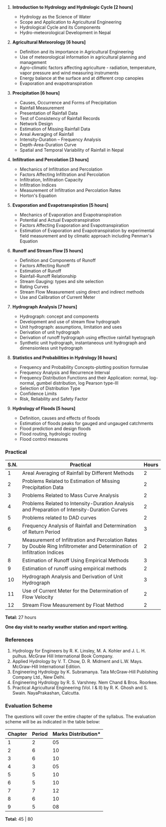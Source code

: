 1. **Introduction to Hydrology and Hydrologic Cycle [2 hours]**
    - Hydrology as the Science of Water
    - Scope and Application to Agricultural Engineering
    - Hydrological Cycle and its Components
    - Hydro-meteorological Development in Nepal

2. **Agricultural Meteorology [6 hours]**
    - Definition and its importance in Agricultural Engineering
    - Use of meteorological information in agricultural planning and management
    - Agro-climatic factors affecting agriculture - radiation, temperature, vapor pressure and wind measuring instruments
    - Energy balance at the surface and at different crop canopies
    - Evaporation and evapotranspiration

3. **Precipitation [6 hours]**
    - Causes, Occurrence and Forms of Precipitation
    - Rainfall Measurement
    - Presentation of Rainfall Data
    - Test of Consistency of Rainfall Records
    - Network Design
    - Estimation of Missing Rainfall Data
    - Areal Averaging of Rainfall
    - Intensity-Duration – Frequency Analysis
    - Depth-Area-Duration Curve
    - Spatial and Temporal Variability of Rainfall in Nepal

4. **Infiltration and Percolation [3 hours]**
    - Mechanics of Infiltration and Percolation
    - Factors Affecting Infiltration and Percolation
    - Infiltration, Infiltration Capacity
    - Infiltration Indices
    - Measurement of Infiltration and Percolation Rates
    - Horton's Equation

5. **Evaporation and Evapotranspiration [5 hours]**
    - Mechanics of Evaporation and Evapotranspiration
    - Potential and Actual Evapotranspiration
    - Factors Affecting Evaporation and Evapotranspiration
    - Estimation of Evaporation and Evapotranspiration by experimental field measurement and by climatic approach including Penman's Equation

6. **Runoff and Stream Flow [5 hours]**
    - Definition and Components of Runoff
    - Factors Affecting Runoff
    - Estimation of Runoff
    - Rainfall-Runoff Relationship
    - Stream Gauging: types and site selection
    - Rating Curves
    - Stream Flow Measurement using direct and indirect methods
    - Use and Calibration of Current Meter

7. **Hydrograph Analysis [7 hours]**
    - Hydrograph: concept and components
    - Development and use of stream flow hydrograph
    - Unit hydrograph: assumptions, limitation and uses
    - Derivation of unit hydrograph
    - Derivation of runoff hydrograph using effective rainfall hyetograph
    - Synthetic unit hydrograph, instantaneous unit hydrograph and dimensionless unit hydrograph

8. **Statistics and Probabilities in Hydrology [6 hours]**
    - Frequency and Probability Concepts-plotting position formulae
    - Frequency Analysis and Recurrence Interval
    - Frequency Distribution Functions and their Application: normal, log- normal, gumbel distribution, log Pearson type-III
    - Selection of Distribution Type
    - Confidence Limits
    - Risk, Reliability and Safety Factor

9. **Hydrology of Floods [5 hours]**
    - Definition, causes and effects of floods
    - Estimation of floods peaks for gauged and ungauged catchments
    - Flood prediction and design floods
    - Flood routing, hydrologic routing
    - Flood control measures

### Practical

| S.N. | Practical                                                                                                                | Hours |
| ---- | ------------------------------------------------------------------------------------------------------------------------ | ----- |
| 1    | Areal Averaging of Rainfall by Different Methods                                                                         | 2     |
| 2    | Problems Related to Estimation of Missing Precipitation Data                                                             | 2     |
| 3    | Problems Related to Mass Curve Analysis                                                                                  | 2     |
| 4    | Problems Related to Intensity-Duration Analysis and Preparation of Intensity-Duration Curves                             | 2     |
| 5    | Problems related to DAD curves                                                                                           | 2     |
| 6    | Frequency Analysis of Rainfall and Determination of Return Period                                                        | 3     |
| 7    | Measurement of Infiltration and Percolation Rates by Double Ring Infiltrometer and Determination of Infiltration Indices | 2     |
| 8    | Estimation of Runoff Using Empirical Methods                                                                             | 3     |
| 9    | Estimation of runoff using empirical methods                                                                             | 2     |
| 10   | Hydrograph Analysis and Derivation of Unit Hydrograph                                                                    | 3     |
| 11   | Use of Current Meter for the Determination of Flow Velocity                                                              | 2     |
| 12   | Stream Flow Measurement by Float Method                                                                                  | 2     |

**Total:** 27 hours

**One day visit to nearby weather station and report writing.**

### References

1. Hydrology for Engineers by R. K. Linsley, M. A. Kohler and J. L. H. pulhus. McGraw Hill International Book Company.
2. Applied Hydrology by V. T. Chow, D. R. Midment and L.W. Mays. McGraw-Hill International Edition.
3. Engineering Hydrology by K. Subramanya. Tata McGraw-Hill Publishing Company Ltd., New Delhi.
4. Engineering Hydrology by R. S. Varshney. Nem Chand & Bros. Roorkee.
5. Practical Agricultural Engineering (Vol. I & II) by R. K. Ghosh and S. Swain. NayaPrakashan, Calcutta.

### Evaluation Scheme

The questions will cover the entire chapter of the syllabus. The evaluation scheme will be as indicated in the table below:

| Chapter | Period | Marks Distribution* |
| ------- | ------ | ------------------- |
| 1       | 2      | 05                  |
| 2       | 6      | 10                  |
| 3       | 6      | 10                  |
| 4       | 3      | 05                  |
| 5       | 5      | 10                  |
| 6       | 5      | 10                  |
| 7       | 7      | 12                  |
| 8       | 6      | 10                  |
| 9       | 5      | 08                  |

**Total:** 45 | 80

